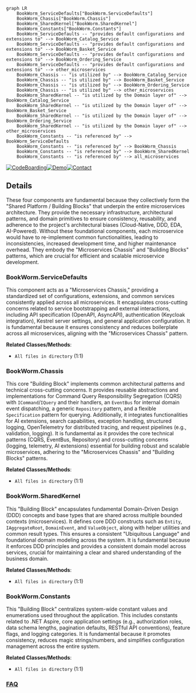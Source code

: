 ```mermaid
graph LR
    BookWorm_ServiceDefaults["BookWorm.ServiceDefaults"]
    BookWorm_Chassis["BookWorm.Chassis"]
    BookWorm_SharedKernel["BookWorm.SharedKernel"]
    BookWorm_Constants["BookWorm.Constants"]
    BookWorm_ServiceDefaults -- "provides default configurations and extensions to" --> BookWorm_Catalog_Service
    BookWorm_ServiceDefaults -- "provides default configurations and extensions to" --> BookWorm_Basket_Service
    BookWorm_ServiceDefaults -- "provides default configurations and extensions to" --> BookWorm_Ordering_Service
    BookWorm_ServiceDefaults -- "provides default configurations and extensions to" --> other_microservices
    BookWorm_Chassis -- "is utilized by" --> BookWorm_Catalog_Service
    BookWorm_Chassis -- "is utilized by" --> BookWorm_Basket_Service
    BookWorm_Chassis -- "is utilized by" --> BookWorm_Ordering_Service
    BookWorm_Chassis -- "is utilized by" --> other_microservices
    BookWorm_SharedKernel -- "is utilized by the Domain layer of" --> BookWorm_Catalog_Service
    BookWorm_SharedKernel -- "is utilized by the Domain layer of" --> BookWorm_Basket_Service
    BookWorm_SharedKernel -- "is utilized by the Domain layer of" --> BookWorm_Ordering_Service
    BookWorm_SharedKernel -- "is utilized by the Domain layer of" --> other_microservices
    BookWorm_Constants -- "is referenced by" --> BookWorm_ServiceDefaults
    BookWorm_Constants -- "is referenced by" --> BookWorm_Chassis
    BookWorm_Constants -- "is referenced by" --> BookWorm_SharedKernel
    BookWorm_Constants -- "is referenced by" --> all_microservices
```

[![CodeBoarding](https://img.shields.io/badge/Generated%20by-CodeBoarding-9cf?style=flat-square)](https://github.com/CodeBoarding/GeneratedOnBoardings)[![Demo](https://img.shields.io/badge/Try%20our-Demo-blue?style=flat-square)](https://www.codeboarding.org/demo)[![Contact](https://img.shields.io/badge/Contact%20us%20-%20contact@codeboarding.org-lightgrey?style=flat-square)](mailto:contact@codeboarding.org)

## Details

These four components are fundamental because they collectively form the "Shared Platform / Building Blocks" that underpin the entire microservices architecture. They provide the necessary infrastructure, architectural patterns, and domain primitives to ensure consistency, reusability, and adherence to the project's architectural biases (Cloud-Native, DDD, EDA, AI-Powered). Without these foundational components, each microservice would have to re-implement common functionalities, leading to inconsistencies, increased development time, and higher maintenance overhead. They embody the "Microservices Chassis" and "Building Blocks" patterns, which are crucial for efficient and scalable microservice development.

### BookWorm.ServiceDefaults
This component acts as a "Microservices Chassis," providing a standardized set of configurations, extensions, and common services consistently applied across all microservices. It encapsulates cross-cutting concerns related to service bootstrapping and external interactions, including API specification (OpenAPI, AsyncAPI), authentication (Keycloak integration), Kestrel server settings, and general application configuration. It is fundamental because it ensures consistency and reduces boilerplate across all microservices, aligning with the "Microservices Chassis" pattern.


**Related Classes/Methods**:

- `All files in directory` (1:1)


### BookWorm.Chassis
This core "Building Block" implements common architectural patterns and technical cross-cutting concerns. It provides reusable abstractions and implementations for Command Query Responsibility Segregation (CQRS) with `ICommand`/`IQuery` and their handlers, an `EventBus` for internal domain event dispatching, a generic `Repository` pattern, and a flexible `Specification` pattern for querying. Additionally, it integrates functionalities for AI extensions, search capabilities, exception handling, structured logging, OpenTelemetry for distributed tracing, and request pipelines (e.g., validation, logging). It is fundamental as it provides the core technical patterns (CQRS, EventBus, Repository) and cross-cutting concerns (logging, telemetry, AI extensions) essential for building robust and scalable microservices, adhering to the "Microservices Chassis" and "Building Blocks" patterns.


**Related Classes/Methods**:

- `All files in directory` (1:1)


### BookWorm.SharedKernel
This "Building Block" encapsulates fundamental Domain-Driven Design (DDD) concepts and base types that are shared across multiple bounded contexts (microservices). It defines core DDD constructs such as `Entity`, `IAggregateRoot`, `DomainEvent`, and `ValueObject`, along with helper utilities and common result types. This ensures a consistent "Ubiquitous Language" and foundational domain modeling across the system. It is fundamental because it enforces DDD principles and provides a consistent domain model across services, crucial for maintaining a clear and shared understanding of the business domain.


**Related Classes/Methods**:

- `All files in directory` (1:1)


### BookWorm.Constants
This "Building Block" centralizes system-wide constant values and enumerations used throughout the application. This includes constants related to .NET Aspire, core application settings (e.g., authorization roles, data schema lengths, pagination defaults, RESTful API conventions), feature flags, and logging categories. It is fundamental because it promotes consistency, reduces magic strings/numbers, and simplifies configuration management across the entire system.


**Related Classes/Methods**:

- `All files in directory` (1:1)




### [FAQ](https://github.com/CodeBoarding/GeneratedOnBoardings/tree/main?tab=readme-ov-file#faq)